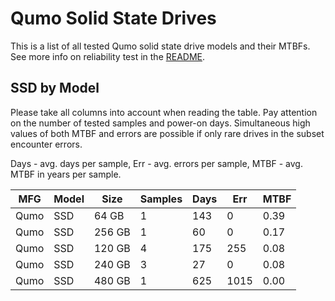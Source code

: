Qumo Solid State Drives
=======================

This is a list of all tested Qumo solid state drive models and their MTBFs. See
more info on reliability test in the [README](https://github.com/linuxhw/SMART).

SSD by Model
------------

Please take all columns into account when reading the table. Pay attention on the
number of tested samples and power-on days. Simultaneous high values of both MTBF
and errors are possible if only rare drives in the subset encounter errors.

Days - avg. days per sample,
Err  - avg. errors per sample,
MTBF - avg. MTBF in years per sample.

| MFG       | Model              | Size   | Samples | Days  | Err   | MTBF |
|-----------|--------------------|--------|---------|-------|-------|------|
| Qumo      | SSD                | 64 GB  | 1       | 143   | 0     | 0.39   |
| Qumo      | SSD                | 256 GB | 1       | 60    | 0     | 0.17   |
| Qumo      | SSD                | 120 GB | 4       | 175   | 255   | 0.08   |
| Qumo      | SSD                | 240 GB | 3       | 27    | 0     | 0.08   |
| Qumo      | SSD                | 480 GB | 1       | 625   | 1015  | 0.00   |

